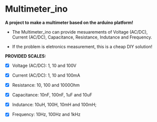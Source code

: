 # Multimeter_ino

**A project to make a multimeter based on the arduino platform!**

- The Multimeter_ino can provide mesuarements of Voltage (AC/DC), Current (AC/DC), Capacitance, Resistance, Indutance and Frequency.

- If the problem is eletronics measurement, this is a cheap DIY solution!




**PROVIDED SCALES:**

 - [x] Voltage (AC/DC): 1, 10 and 100V
  
 - [x] Current (AC/DC): 1, 10 and 100mA
  
 - [x] Resistance: 10, 100 and 1000Ohm

 - [x] Capacitance: 10nF, 100nF, 1uF and 10uF

 - [x] Indutance: 10uH, 100H, 10mH and 100mH;

 - [x] Frequency: 10Hz, 100Hz and 1kHz
